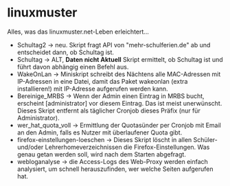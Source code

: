 linuxmuster
===========

Alles, was das linuxmuster.net-Leben erleichtert...
  * Schultag2 -> neu. Skript fragt API von "mehr-schulferien.de" ab und entscheidet dann, ob Schultag ist.
  * Schultag -> ALT, **Daten nicht Aktuell** Skript ermittelt, ob Schultag ist und führt davon abhängig einen Befehl aus.
  * WakeOnLan -> Miniskript schreibt des Nächtens alle MAC-Adressen mit IP-Adressen in eine Datei, damit das Paket wakeonlan (extra installieren!) mit IP-Adresse aufgerufen werden kann.
  * Bereinige_MRBS -> Wenn der Admin einen Eintrag in MRBS bucht, erscheint [administrator] vor diesem Eintrag. Das ist meist unerwünscht. Dieses Skript entfernt als täglicher Cronjob dieses Präfix (nur für Administrator).
  * wer_hat_quota_voll -> Ermittlung der Quotasünder per Cronjob mit Email an den Admin, falls es Nutzer mit überlaufener Quota gibt.
  * firefox-einstellungen-loeschen -> Dieses Skript löscht in allen Schüler- und/oder Lehrerhomeverzeichnissen die Firefox-Einstellungen. Was genau getan werden soll, wird nach dem Starten abgefragt.
  * webloganalyse -> die Access-Logs des Web-Proxy werden einfach analysiert, um schnell herauszufinden, wer welche Seiten aufgerufen hat.
 

